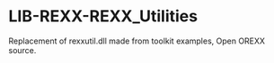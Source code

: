 LIB-REXX-REXX_Utilities
=======================

Replacement of rexxutil.dll made from toolkit examples, Open OREXX source.
